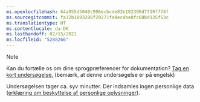 ```yaml
---
ms.openlocfilehash: 64a955d5049c996ecbcde82b182390d7f19f774f
ms.sourcegitcommit: fa32b1893286f20271fa4ec4be8fc68bd135f53c
ms.translationtype: HT
ms.contentlocale: da-DK
ms.lasthandoff: 02/15/2021
ms.locfileid: "5288266"
---
```

> [!NOTE]
>Kan du fortælle os om dine sprogpræferencer for dokumentation? [Tag en kort undersøgelse.](https://aka.ms/BAG_Docs_Language_Survey) (bemærk, at denne undersøgelse er på engelsk)
>
>Undersøgelsen tager ca. syv minutter. Der indsamles ingen personlige data ([erklæring om beskyttelse af personlige oplysninger](https://go.microsoft.com/fwlink/?LinkId=521839)).
